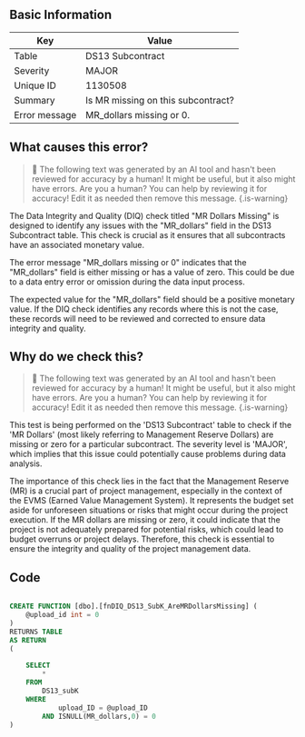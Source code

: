 ## Basic Information
| Key         | Value          |
|-------------|----------------|
| Table       | DS13 Subcontract |
| Severity    | MAJOR |
| Unique ID   | 1130508   |
| Summary     | Is MR missing on this subcontract? |
| Error message | MR_dollars missing or 0. |

## What causes this error?

> :robot: The following text was generated by an AI tool and hasn't been reviewed for accuracy by a human! It might be useful, but it also might have errors. Are you a human? You can help by reviewing it for accuracy! Edit it as needed then remove this message.
{.is-warning}

The Data Integrity and Quality (DIQ) check titled "MR Dollars Missing" is designed to identify any issues with the "MR_dollars" field in the DS13 Subcontract table. This check is crucial as it ensures that all subcontracts have an associated monetary value.

The error message "MR_dollars missing or 0" indicates that the "MR_dollars" field is either missing or has a value of zero. This could be due to a data entry error or omission during the data input process. 

The expected value for the "MR_dollars" field should be a positive monetary value. If the DIQ check identifies any records where this is not the case, these records will need to be reviewed and corrected to ensure data integrity and quality.
## Why do we check this?

> :robot: The following text was generated by an AI tool and hasn't been reviewed for accuracy by a human! It might be useful, but it also might have errors. Are you a human? You can help by reviewing it for accuracy! Edit it as needed then remove this message.
{.is-warning}

This test is being performed on the 'DS13 Subcontract' table to check if the 'MR Dollars' (most likely referring to Management Reserve Dollars) are missing or zero for a particular subcontract. The severity level is 'MAJOR', which implies that this issue could potentially cause problems during data analysis.

The importance of this check lies in the fact that the Management Reserve (MR) is a crucial part of project management, especially in the context of the EVMS (Earned Value Management System). It represents the budget set aside for unforeseen situations or risks that might occur during the project execution. If the MR dollars are missing or zero, it could indicate that the project is not adequately prepared for potential risks, which could lead to budget overruns or project delays. Therefore, this check is essential to ensure the integrity and quality of the project management data.
## Code

```sql

CREATE FUNCTION [dbo].[fnDIQ_DS13_SubK_AreMRDollarsMissing] (
	@upload_id int = 0
)
RETURNS TABLE
AS RETURN
(
	
	SELECT
		*
	FROM 
		DS13_subK
	WHERE 
			upload_ID = @upload_ID 
		AND ISNULL(MR_dollars,0) = 0
)
```

